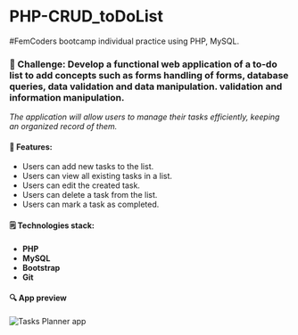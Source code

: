 # PHP-CRUD_toDoList

#FemCoders bootcamp individual practice using PHP, MySQL.

<h3> 🎯 Challenge: Develop a functional web application of a to-do list to add concepts such as forms handling of forms, database queries, data validation and data manipulation. validation and information manipulation.</h2>

<p><em>The application will allow users to manage their tasks efficiently, keeping an organized record of them.</em></p>

<h4> 🏁 Features:</h4>
<ul>
<li>Users can add new tasks to the list.
</li>
<li>Users can view all existing tasks in a list.
</li>
<li>Users can edit the created task.
</li>
<li>Users can delete a task from the list.</li>
<li>Users can mark a task as completed.</li>

</ul>

<h4>🗒 Technologies stack:</h4>
<ul>
<li><strong>PHP</strong></li>
<li><strong>MySQL</strong></li>
<li><strong>Bootstrap</strong></li>  
<li><strong>Git</strong></li>
</ul>

<h4>🔍 App preview</h4>
<image
  src="assets/images/task-list-preview.png"
  alt="Tasks Planner app"
  caption="Tasks Planner app">
